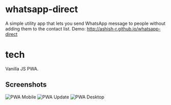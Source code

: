 # whatsapp-direct
A simple utility app that lets you send WhatsApp message to people without adding them to the contact list. 
Demo: http://ashish-r.github.io/whatsapp-direct

# tech
Vanilla JS  PWA.

## Screenshots

![PWA Mobile][PWA Mobile]
![PWA Update][PWA Update]
![PWA Desktop][PWA Desktop]


[PWA Mobile]: https://github.com/ashish-r/whatsapp-direct/blob/master/screenshots/Screenshot_20191011-042640.jpeg
[PWA Update]: https://github.com/ashish-r/whatsapp-direct/blob/master/screenshots/Screenshot_20191011-042616.jpeg
[PWA Desktop]: https://github.com/ashish-r/whatsapp-direct/blob/master/screenshots/Screenshot%20from%202019-10-11%2004-24-50.jpeg
